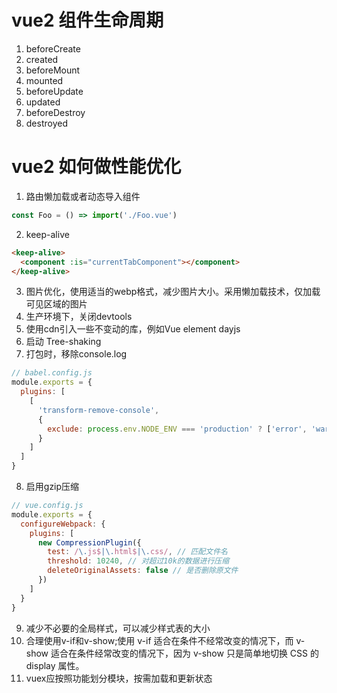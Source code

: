 # vue2 组件生命周期
1. beforeCreate
2. created
3. beforeMount
4. mounted
5. beforeUpdate
6. updated
7. beforeDestroy
8. destroyed
# vue2 如何做性能优化
1. 路由懒加载或者动态导入组件
```javascript
const Foo = () => import('./Foo.vue')
```
2. keep-alive
```html
<keep-alive>
  <component :is="currentTabComponent"></component>
</keep-alive>
```
3. 图片优化，使用适当的webp格式，减少图片大小。采用懒加载技术，仅加载可见区域的图片
4. 生产环境下，关闭devtools
5. 使用cdn引入一些不变动的库，例如Vue element dayjs
6. 启动 Tree-shaking
7. 打包时，移除console.log
```javascript
// babel.config.js
module.exports = {
  plugins: [
    [
      'transform-remove-console',
      {
        exclude: process.env.NODE_ENV === 'production' ? ['error', 'warn'] : []
      }
    ]
  ]
}
```
8. 启用gzip压缩
```js
// vue.config.js
module.exports = {
  configureWebpack: {
    plugins: [
      new CompressionPlugin({
        test: /\.js$|\.html$|\.css/, // 匹配文件名
        threshold: 10240, // 对超过10k的数据进行压缩
        deleteOriginalAssets: false // 是否删除原文件
      })
    ]
  }
}
```
9. 减少不必要的全局样式，可以减少样式表的大小
10. 合理使用v-if和v-show;使用 v-if 适合在条件不经常改变的情况下，而 v-show 适合在条件经常改变的情况下，因为 v-show 只是简单地切换 CSS 的 display 属性。
11. vuex应按照功能划分模块，按需加载和更新状态